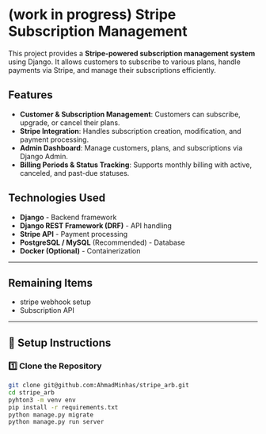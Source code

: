 # (work in progress) Stripe Subscription Management

This project provides a **Stripe-powered subscription management system** using Django. It allows customers to subscribe to various plans, handle payments via Stripe, and manage their subscriptions efficiently.

## Features

- **Customer & Subscription Management**: Customers can subscribe, upgrade, or cancel their plans.
- **Stripe Integration**: Handles subscription creation, modification, and payment processing.
- **Admin Dashboard**: Manage customers, plans, and subscriptions via Django Admin.
- **Billing Periods & Status Tracking**: Supports monthly billing with active, canceled, and past-due statuses.

## Technologies Used

- **Django** - Backend framework
- **Django REST Framework (DRF)** - API handling
- **Stripe API** - Payment processing
- **PostgreSQL / MySQL** (Recommended) - Database
- **Docker (Optional)** - Containerization

---

## Remaining Items

- stripe webhook setup
- Subscription API

---

## 🚀 Setup Instructions

### 1️⃣ Clone the Repository
```bash
git clone git@github.com:AhmadMinhas/stripe_arb.git
cd stripe_arb
pyhton3 -m venv env
pip install -r requirements.txt
python manage.py migrate
python manage.py run server
